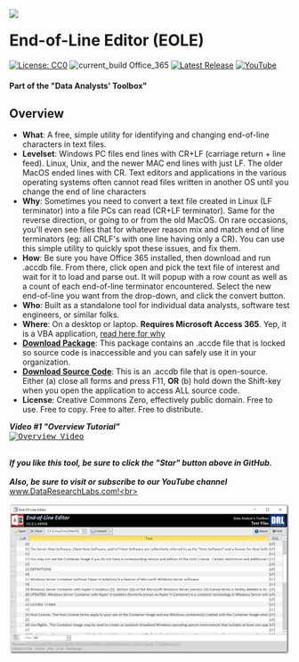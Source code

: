 <img align="left" src="https://github.com/DataResearchLabs/data_analysts_toolbox_prototypes/blob/main/text_files_end_of_line_editor/img/icon_end_of_line_editor.png" width="64px">

# End-of-Line Editor (EOLE)
[![License: CC0](https://img.shields.io/badge/License-CC0-red)](LICENSE "Creative Commons Zero License by DataResearchLabs (effectively = Public Domain")
![current_build Office_365](https://img.shields.io/badge/Access_Version-Office_365-yellow)
[![Latest Release](https://img.shields.io/badge/Latest_Release-V2.0.1.44458-blue)](https://github.com/DataResearchLabs/data_analysts_toolbox_prototypes/tree/main/text_files_end_of_line_editor/download)
[![YouTube](https://img.shields.io/badge/YouTube-DataResearchLabs-brightgreen)](http://www.DataResearchLabs.com)
#### Part of the "Data Analysts' Toolbox"


## Overview
* **What**: A free, simple utility for identifying and changing end-of-line characters in text files.<br>
* **Levelset**: Windows PC files end lines with CR+LF (carriage return + line feed).  Linux, Unix, and the newer MAC end lines with just LF.  The older MacOS ended lines with CR.  Text editors and applications in the various operating systems often cannot read files written in another OS until you change the end of line characters<br>
* **Why**: Sometimes you need to convert a text file created in Linux (LF terminator) into a file PCs can read (CR+LF terminator).  Same for the reverse direction, or going to or from the old MacOS.  On rare occasions, you'll even see files that for whatever reason mix and match end of line terminators (eg: all CRLF's with one line having only a CR).  You can use this simple utility to quickly spot these issues, and fix them.<br>
* **How**: Be sure you have Office 365 installed, then download and run .accdb file.  From there, click open and pick the text file of interest and wait for it to load and parse out.  It will popup with a row count as well as a count of each end-of-line terminator encountered.  Select the new end-of-line you want from the drop-down, and click the convert button.<br>
* **Who**: Built as a standalone tool for individual data analysts, software test engineers, or similar folks.<br>
* **Where**: On a desktop or laptop.  **Requires Microsoft Access 365**.  Yep, it is a VBA application, [read here for why](https://github.com/DataResearchLabs/my_task_time_tracker/blob/main/src/SOURCE_CODE.md#whyMicrosoftAccess)<br>
* **[Download Package](https://github.com/DataResearchLabs/data_analysts_toolbox_prototypes/tree/main/text_files_end_of_line_editor/download)**:  This package contains an .accde file that is locked so source code is inaccessible and you can safely use it in your organization.
* **[Download Source Code](https://github.com/DataResearchLabs/data_analysts_toolbox_prototypes/blob/main/text_files_end_of_line_editor/src/eol_editor.accdb)**:  This is an .accdb file that is open-source. Either (a) close all forms and press F11, **OR** (b) hold down the Shift-key when you open the application to access ALL source code.
* **License**: Creative Commons Zero, effectively public domain.  Free to use.  Free to copy.  Free to alter.  Free to distribute.<br>


***Video #1 "Overview Tutorial"***<br>
<kbd>
<a href="http://www.youtube.com/watch?feature=player_embedded&v=XXXXe4_ZfRGVlc4" target="_blank">
 <img src="http://img.youtube.com/vi/XXXXe4_ZfRGVlc4/0.jpg" alt="Overview Video" width="200" />
</a>
 </kbd>
<br>
<br>


***If you like this tool, be sure to click the "Star" button above in GitHub.*** <br>
<br>
***Also, be sure to visit or subscribe to our YouTube channel*** www.DataResearchLabs.com!<br>
<br>

<kbd>
  <img src="img/main_screen_x.png" width="1123">
</kbd>


